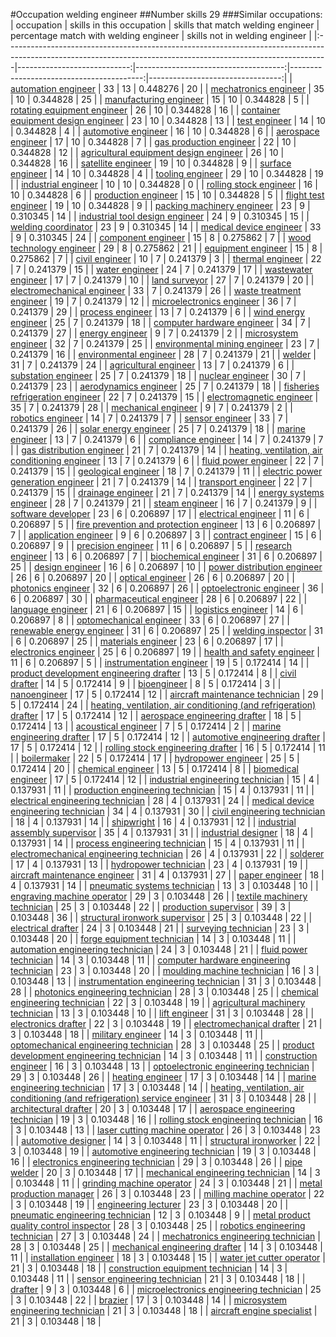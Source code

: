 #Occupation welding engineer
##Number skills 29
###Similar occupations:
| occupation                                                                                                                                                    |   skills in this occupation |   skills that match welding engineer |   percentage match with welding engineer |   skills not in welding engineer |
|:--------------------------------------------------------------------------------------------------------------------------------------------------------------|----------------------------:|-------------------------------------:|-----------------------------------------:|---------------------------------:|
| [automation engineer](automation_engineer.md)                                                                                                                 |                          33 |                                   13 |                                 0.448276 |                               20 |
| [mechatronics engineer](mechatronics_engineer.md)                                                                                                             |                          35 |                                   10 |                                 0.344828 |                               25 |
| [manufacturing engineer](manufacturing_engineer.md)                                                                                                           |                          15 |                                   10 |                                 0.344828 |                                5 |
| [rotating equipment engineer](rotating_equipment_engineer.md)                                                                                                 |                          26 |                                   10 |                                 0.344828 |                               16 |
| [container equipment design engineer](container_equipment_design_engineer.md)                                                                                 |                          23 |                                   10 |                                 0.344828 |                               13 |
| [test engineer](test_engineer.md)                                                                                                                             |                          14 |                                   10 |                                 0.344828 |                                4 |
| [automotive engineer](automotive_engineer.md)                                                                                                                 |                          16 |                                   10 |                                 0.344828 |                                6 |
| [aerospace engineer](aerospace_engineer.md)                                                                                                                   |                          17 |                                   10 |                                 0.344828 |                                7 |
| [gas production engineer](gas_production_engineer.md)                                                                                                         |                          22 |                                   10 |                                 0.344828 |                               12 |
| [agricultural equipment design engineer](agricultural_equipment_design_engineer.md)                                                                           |                          26 |                                   10 |                                 0.344828 |                               16 |
| [satellite engineer](satellite_engineer.md)                                                                                                                   |                          19 |                                   10 |                                 0.344828 |                                9 |
| [surface engineer](surface_engineer.md)                                                                                                                       |                          14 |                                   10 |                                 0.344828 |                                4 |
| [tooling engineer](tooling_engineer.md)                                                                                                                       |                          29 |                                   10 |                                 0.344828 |                               19 |
| [industrial engineer](industrial_engineer.md)                                                                                                                 |                          10 |                                   10 |                                 0.344828 |                                0 |
| [rolling stock engineer](rolling_stock_engineer.md)                                                                                                           |                          16 |                                   10 |                                 0.344828 |                                6 |
| [production engineer](production_engineer.md)                                                                                                                 |                          15 |                                   10 |                                 0.344828 |                                5 |
| [flight test engineer](flight_test_engineer.md)                                                                                                               |                          19 |                                   10 |                                 0.344828 |                                9 |
| [packing machinery engineer](packing_machinery_engineer.md)                                                                                                   |                          23 |                                    9 |                                 0.310345 |                               14 |
| [industrial tool design engineer](industrial_tool_design_engineer.md)                                                                                         |                          24 |                                    9 |                                 0.310345 |                               15 |
| [welding coordinator](welding_coordinator.md)                                                                                                                 |                          23 |                                    9 |                                 0.310345 |                               14 |
| [medical device engineer](medical_device_engineer.md)                                                                                                         |                          33 |                                    9 |                                 0.310345 |                               24 |
| [component engineer](component_engineer.md)                                                                                                                   |                          15 |                                    8 |                                 0.275862 |                                7 |
| [wood technology engineer](wood_technology_engineer.md)                                                                                                       |                          29 |                                    8 |                                 0.275862 |                               21 |
| [equipment engineer](equipment_engineer.md)                                                                                                                   |                          15 |                                    8 |                                 0.275862 |                                7 |
| [civil engineer](civil_engineer.md)                                                                                                                           |                          10 |                                    7 |                                 0.241379 |                                3 |
| [thermal engineer](thermal_engineer.md)                                                                                                                       |                          22 |                                    7 |                                 0.241379 |                               15 |
| [water engineer](water_engineer.md)                                                                                                                           |                          24 |                                    7 |                                 0.241379 |                               17 |
| [wastewater engineer](wastewater_engineer.md)                                                                                                                 |                          17 |                                    7 |                                 0.241379 |                               10 |
| [land surveyor](land_surveyor.md)                                                                                                                             |                          27 |                                    7 |                                 0.241379 |                               20 |
| [electromechanical engineer](electromechanical_engineer.md)                                                                                                   |                          33 |                                    7 |                                 0.241379 |                               26 |
| [waste treatment engineer](waste_treatment_engineer.md)                                                                                                       |                          19 |                                    7 |                                 0.241379 |                               12 |
| [microelectronics engineer](microelectronics_engineer.md)                                                                                                     |                          36 |                                    7 |                                 0.241379 |                               29 |
| [process engineer](process_engineer.md)                                                                                                                       |                          13 |                                    7 |                                 0.241379 |                                6 |
| [wind energy engineer](wind_energy_engineer.md)                                                                                                               |                          25 |                                    7 |                                 0.241379 |                               18 |
| [computer hardware engineer](computer_hardware_engineer.md)                                                                                                   |                          34 |                                    7 |                                 0.241379 |                               27 |
| [energy engineer](energy_engineer.md)                                                                                                                         |                           9 |                                    7 |                                 0.241379 |                                2 |
| [microsystem engineer](microsystem_engineer.md)                                                                                                               |                          32 |                                    7 |                                 0.241379 |                               25 |
| [environmental mining engineer](environmental_mining_engineer.md)                                                                                             |                          23 |                                    7 |                                 0.241379 |                               16 |
| [environmental engineer](environmental_engineer.md)                                                                                                           |                          28 |                                    7 |                                 0.241379 |                               21 |
| [welder](welder.md)                                                                                                                                           |                          31 |                                    7 |                                 0.241379 |                               24 |
| [agricultural engineer](agricultural_engineer.md)                                                                                                             |                          13 |                                    7 |                                 0.241379 |                                6 |
| [substation engineer](substation_engineer.md)                                                                                                                 |                          25 |                                    7 |                                 0.241379 |                               18 |
| [nuclear engineer](nuclear_engineer.md)                                                                                                                       |                          30 |                                    7 |                                 0.241379 |                               23 |
| [aerodynamics engineer](aerodynamics_engineer.md)                                                                                                             |                          25 |                                    7 |                                 0.241379 |                               18 |
| [fisheries refrigeration engineer](fisheries_refrigeration_engineer.md)                                                                                       |                          22 |                                    7 |                                 0.241379 |                               15 |
| [electromagnetic engineer](electromagnetic_engineer.md)                                                                                                       |                          35 |                                    7 |                                 0.241379 |                               28 |
| [mechanical engineer](mechanical_engineer.md)                                                                                                                 |                           9 |                                    7 |                                 0.241379 |                                2 |
| [robotics engineer](robotics_engineer.md)                                                                                                                     |                          14 |                                    7 |                                 0.241379 |                                7 |
| [sensor engineer](sensor_engineer.md)                                                                                                                         |                          33 |                                    7 |                                 0.241379 |                               26 |
| [solar energy engineer](solar_energy_engineer.md)                                                                                                             |                          25 |                                    7 |                                 0.241379 |                               18 |
| [marine engineer](marine_engineer.md)                                                                                                                         |                          13 |                                    7 |                                 0.241379 |                                6 |
| [compliance engineer](compliance_engineer.md)                                                                                                                 |                          14 |                                    7 |                                 0.241379 |                                7 |
| [gas distribution engineer](gas_distribution_engineer.md)                                                                                                     |                          21 |                                    7 |                                 0.241379 |                               14 |
| [heating, ventilation, air conditioning engineer](heating,_ventilation,_air_conditioning_engineer.md)                                                         |                          13 |                                    7 |                                 0.241379 |                                6 |
| [fluid power engineer](fluid_power_engineer.md)                                                                                                               |                          22 |                                    7 |                                 0.241379 |                               15 |
| [geological engineer](geological_engineer.md)                                                                                                                 |                          18 |                                    7 |                                 0.241379 |                               11 |
| [electric power generation engineer](electric_power_generation_engineer.md)                                                                                   |                          21 |                                    7 |                                 0.241379 |                               14 |
| [transport engineer](transport_engineer.md)                                                                                                                   |                          22 |                                    7 |                                 0.241379 |                               15 |
| [drainage engineer](drainage_engineer.md)                                                                                                                     |                          21 |                                    7 |                                 0.241379 |                               14 |
| [energy systems engineer](energy_systems_engineer.md)                                                                                                         |                          28 |                                    7 |                                 0.241379 |                               21 |
| [steam engineer](steam_engineer.md)                                                                                                                           |                          16 |                                    7 |                                 0.241379 |                                9 |
| [software developer](software_developer.md)                                                                                                                   |                          23 |                                    6 |                                 0.206897 |                               17 |
| [electrical engineer](electrical_engineer.md)                                                                                                                 |                          11 |                                    6 |                                 0.206897 |                                5 |
| [fire prevention and protection engineer](fire_prevention_and_protection_engineer.md)                                                                         |                          13 |                                    6 |                                 0.206897 |                                7 |
| [application engineer](application_engineer.md)                                                                                                               |                           9 |                                    6 |                                 0.206897 |                                3 |
| [contract engineer](contract_engineer.md)                                                                                                                     |                          15 |                                    6 |                                 0.206897 |                                9 |
| [precision engineer](precision_engineer.md)                                                                                                                   |                          11 |                                    6 |                                 0.206897 |                                5 |
| [research engineer](research_engineer.md)                                                                                                                     |                          13 |                                    6 |                                 0.206897 |                                7 |
| [biochemical engineer](biochemical_engineer.md)                                                                                                               |                          31 |                                    6 |                                 0.206897 |                               25 |
| [design engineer](design_engineer.md)                                                                                                                         |                          16 |                                    6 |                                 0.206897 |                               10 |
| [power distribution engineer](power_distribution_engineer.md)                                                                                                 |                          26 |                                    6 |                                 0.206897 |                               20 |
| [optical engineer](optical_engineer.md)                                                                                                                       |                          26 |                                    6 |                                 0.206897 |                               20 |
| [photonics engineer](photonics_engineer.md)                                                                                                                   |                          32 |                                    6 |                                 0.206897 |                               26 |
| [optoelectronic engineer](optoelectronic_engineer.md)                                                                                                         |                          36 |                                    6 |                                 0.206897 |                               30 |
| [pharmaceutical engineer](pharmaceutical_engineer.md)                                                                                                         |                          28 |                                    6 |                                 0.206897 |                               22 |
| [language engineer](language_engineer.md)                                                                                                                     |                          21 |                                    6 |                                 0.206897 |                               15 |
| [logistics engineer](logistics_engineer.md)                                                                                                                   |                          14 |                                    6 |                                 0.206897 |                                8 |
| [optomechanical engineer](optomechanical_engineer.md)                                                                                                         |                          33 |                                    6 |                                 0.206897 |                               27 |
| [renewable energy engineer](renewable_energy_engineer.md)                                                                                                     |                          31 |                                    6 |                                 0.206897 |                               25 |
| [welding inspector](welding_inspector.md)                                                                                                                     |                          31 |                                    6 |                                 0.206897 |                               25 |
| [materials engineer](materials_engineer.md)                                                                                                                   |                          23 |                                    6 |                                 0.206897 |                               17 |
| [electronics engineer](electronics_engineer.md)                                                                                                               |                          25 |                                    6 |                                 0.206897 |                               19 |
| [health and safety engineer](health_and_safety_engineer.md)                                                                                                   |                          11 |                                    6 |                                 0.206897 |                                5 |
| [instrumentation engineer](instrumentation_engineer.md)                                                                                                       |                          19 |                                    5 |                                 0.172414 |                               14 |
| [product development engineering drafter](product_development_engineering_drafter.md)                                                                         |                          13 |                                    5 |                                 0.172414 |                                8 |
| [civil drafter](civil_drafter.md)                                                                                                                             |                          14 |                                    5 |                                 0.172414 |                                9 |
| [bioengineer](bioengineer.md)                                                                                                                                 |                           8 |                                    5 |                                 0.172414 |                                3 |
| [nanoengineer](nanoengineer.md)                                                                                                                               |                          17 |                                    5 |                                 0.172414 |                               12 |
| [aircraft maintenance technician](aircraft_maintenance_technician.md)                                                                                         |                          29 |                                    5 |                                 0.172414 |                               24 |
| [heating, ventilation, air conditioning (and refrigeration) drafter](heating,_ventilation,_air_conditioning_(and_refrigeration)_drafter.md)                   |                          17 |                                    5 |                                 0.172414 |                               12 |
| [aerospace engineering drafter](aerospace_engineering_drafter.md)                                                                                             |                          18 |                                    5 |                                 0.172414 |                               13 |
| [acoustical engineer](acoustical_engineer.md)                                                                                                                 |                           7 |                                    5 |                                 0.172414 |                                2 |
| [marine engineering drafter](marine_engineering_drafter.md)                                                                                                   |                          17 |                                    5 |                                 0.172414 |                               12 |
| [automotive engineering drafter](automotive_engineering_drafter.md)                                                                                           |                          17 |                                    5 |                                 0.172414 |                               12 |
| [rolling stock engineering drafter](rolling_stock_engineering_drafter.md)                                                                                     |                          16 |                                    5 |                                 0.172414 |                               11 |
| [boilermaker](boilermaker.md)                                                                                                                                 |                          22 |                                    5 |                                 0.172414 |                               17 |
| [hydropower engineer](hydropower_engineer.md)                                                                                                                 |                          25 |                                    5 |                                 0.172414 |                               20 |
| [chemical engineer](chemical_engineer.md)                                                                                                                     |                          13 |                                    5 |                                 0.172414 |                                8 |
| [biomedical engineer](biomedical_engineer.md)                                                                                                                 |                          17 |                                    5 |                                 0.172414 |                               12 |
| [industrial engineering technician](industrial_engineering_technician.md)                                                                                     |                          15 |                                    4 |                                 0.137931 |                               11 |
| [production engineering technician](production_engineering_technician.md)                                                                                     |                          15 |                                    4 |                                 0.137931 |                               11 |
| [electrical engineering technician](electrical_engineering_technician.md)                                                                                     |                          28 |                                    4 |                                 0.137931 |                               24 |
| [medical device engineering technician](medical_device_engineering_technician.md)                                                                             |                          34 |                                    4 |                                 0.137931 |                               30 |
| [civil engineering technician](civil_engineering_technician.md)                                                                                               |                          18 |                                    4 |                                 0.137931 |                               14 |
| [shipwright](shipwright.md)                                                                                                                                   |                          16 |                                    4 |                                 0.137931 |                               12 |
| [industrial assembly supervisor](industrial_assembly_supervisor.md)                                                                                           |                          35 |                                    4 |                                 0.137931 |                               31 |
| [industrial designer](industrial_designer.md)                                                                                                                 |                          18 |                                    4 |                                 0.137931 |                               14 |
| [process engineering technician](process_engineering_technician.md)                                                                                           |                          15 |                                    4 |                                 0.137931 |                               11 |
| [electromechanical engineering technician](electromechanical_engineering_technician.md)                                                                       |                          26 |                                    4 |                                 0.137931 |                               22 |
| [solderer](solderer.md)                                                                                                                                       |                          17 |                                    4 |                                 0.137931 |                               13 |
| [hydropower technician](hydropower_technician.md)                                                                                                             |                          23 |                                    4 |                                 0.137931 |                               19 |
| [aircraft maintenance engineer](aircraft_maintenance_engineer.md)                                                                                             |                          31 |                                    4 |                                 0.137931 |                               27 |
| [paper engineer](paper_engineer.md)                                                                                                                           |                          18 |                                    4 |                                 0.137931 |                               14 |
| [pneumatic systems technician](pneumatic_systems_technician.md)                                                                                               |                          13 |                                    3 |                                 0.103448 |                               10 |
| [engraving machine operator](engraving_machine_operator.md)                                                                                                   |                          29 |                                    3 |                                 0.103448 |                               26 |
| [textile machinery technician](textile_machinery_technician.md)                                                                                               |                          25 |                                    3 |                                 0.103448 |                               22 |
| [production supervisor](production_supervisor.md)                                                                                                             |                          39 |                                    3 |                                 0.103448 |                               36 |
| [structural ironwork supervisor](structural_ironwork_supervisor.md)                                                                                           |                          25 |                                    3 |                                 0.103448 |                               22 |
| [electrical drafter](electrical_drafter.md)                                                                                                                   |                          24 |                                    3 |                                 0.103448 |                               21 |
| [surveying technician](surveying_technician.md)                                                                                                               |                          23 |                                    3 |                                 0.103448 |                               20 |
| [forge equipment technician](forge_equipment_technician.md)                                                                                                   |                          14 |                                    3 |                                 0.103448 |                               11 |
| [automation engineering technician](automation_engineering_technician.md)                                                                                     |                          24 |                                    3 |                                 0.103448 |                               21 |
| [fluid power technician](fluid_power_technician.md)                                                                                                           |                          14 |                                    3 |                                 0.103448 |                               11 |
| [computer hardware engineering technician](computer_hardware_engineering_technician.md)                                                                       |                          23 |                                    3 |                                 0.103448 |                               20 |
| [moulding machine technician](moulding_machine_technician.md)                                                                                                 |                          16 |                                    3 |                                 0.103448 |                               13 |
| [instrumentation engineering technician](instrumentation_engineering_technician.md)                                                                           |                          31 |                                    3 |                                 0.103448 |                               28 |
| [photonics engineering technician](photonics_engineering_technician.md)                                                                                       |                          28 |                                    3 |                                 0.103448 |                               25 |
| [chemical engineering technician](chemical_engineering_technician.md)                                                                                         |                          22 |                                    3 |                                 0.103448 |                               19 |
| [agricultural machinery technician](agricultural_machinery_technician.md)                                                                                     |                          13 |                                    3 |                                 0.103448 |                               10 |
| [lift engineer](lift_engineer.md)                                                                                                                             |                          31 |                                    3 |                                 0.103448 |                               28 |
| [electronics drafter](electronics_drafter.md)                                                                                                                 |                          22 |                                    3 |                                 0.103448 |                               19 |
| [electromechanical drafter](electromechanical_drafter.md)                                                                                                     |                          21 |                                    3 |                                 0.103448 |                               18 |
| [military engineer](military_engineer.md)                                                                                                                     |                          14 |                                    3 |                                 0.103448 |                               11 |
| [optomechanical engineering technician](optomechanical_engineering_technician.md)                                                                             |                          28 |                                    3 |                                 0.103448 |                               25 |
| [product development engineering technician](product_development_engineering_technician.md)                                                                   |                          14 |                                    3 |                                 0.103448 |                               11 |
| [construction engineer](construction_engineer.md)                                                                                                             |                          16 |                                    3 |                                 0.103448 |                               13 |
| [optoelectronic engineering technician](optoelectronic_engineering_technician.md)                                                                             |                          29 |                                    3 |                                 0.103448 |                               26 |
| [heating engineer](heating_engineer.md)                                                                                                                       |                          17 |                                    3 |                                 0.103448 |                               14 |
| [marine engineering technician](marine_engineering_technician.md)                                                                                             |                          17 |                                    3 |                                 0.103448 |                               14 |
| [heating, ventilation, air conditioning (and refrigeration) service engineer](heating,_ventilation,_air_conditioning_(and_refrigeration)_service_engineer.md) |                          31 |                                    3 |                                 0.103448 |                               28 |
| [architectural drafter](architectural_drafter.md)                                                                                                             |                          20 |                                    3 |                                 0.103448 |                               17 |
| [aerospace engineering technician](aerospace_engineering_technician.md)                                                                                       |                          19 |                                    3 |                                 0.103448 |                               16 |
| [rolling stock engineering technician](rolling_stock_engineering_technician.md)                                                                               |                          16 |                                    3 |                                 0.103448 |                               13 |
| [laser cutting machine operator](laser_cutting_machine_operator.md)                                                                                           |                          26 |                                    3 |                                 0.103448 |                               23 |
| [automotive designer](automotive_designer.md)                                                                                                                 |                          14 |                                    3 |                                 0.103448 |                               11 |
| [structural ironworker](structural_ironworker.md)                                                                                                             |                          22 |                                    3 |                                 0.103448 |                               19 |
| [automotive engineering technician](automotive_engineering_technician.md)                                                                                     |                          19 |                                    3 |                                 0.103448 |                               16 |
| [electronics engineering technician](electronics_engineering_technician.md)                                                                                   |                          29 |                                    3 |                                 0.103448 |                               26 |
| [pipe welder](pipe_welder.md)                                                                                                                                 |                          20 |                                    3 |                                 0.103448 |                               17 |
| [mechanical engineering technician](mechanical_engineering_technician.md)                                                                                     |                          14 |                                    3 |                                 0.103448 |                               11 |
| [grinding machine operator](grinding_machine_operator.md)                                                                                                     |                          24 |                                    3 |                                 0.103448 |                               21 |
| [metal production manager](metal_production_manager.md)                                                                                                       |                          26 |                                    3 |                                 0.103448 |                               23 |
| [milling machine operator](milling_machine_operator.md)                                                                                                       |                          22 |                                    3 |                                 0.103448 |                               19 |
| [engineering lecturer](engineering_lecturer.md)                                                                                                               |                          23 |                                    3 |                                 0.103448 |                               20 |
| [pneumatic engineering technician](pneumatic_engineering_technician.md)                                                                                       |                          12 |                                    3 |                                 0.103448 |                                9 |
| [metal product quality control inspector](metal_product_quality_control_inspector.md)                                                                         |                          28 |                                    3 |                                 0.103448 |                               25 |
| [robotics engineering technician](robotics_engineering_technician.md)                                                                                         |                          27 |                                    3 |                                 0.103448 |                               24 |
| [mechatronics engineering technician](mechatronics_engineering_technician.md)                                                                                 |                          28 |                                    3 |                                 0.103448 |                               25 |
| [mechanical engineering drafter](mechanical_engineering_drafter.md)                                                                                           |                          14 |                                    3 |                                 0.103448 |                               11 |
| [installation engineer](installation_engineer.md)                                                                                                             |                          18 |                                    3 |                                 0.103448 |                               15 |
| [water jet cutter operator](water_jet_cutter_operator.md)                                                                                                     |                          21 |                                    3 |                                 0.103448 |                               18 |
| [construction equipment technician](construction_equipment_technician.md)                                                                                     |                          14 |                                    3 |                                 0.103448 |                               11 |
| [sensor engineering technician](sensor_engineering_technician.md)                                                                                             |                          21 |                                    3 |                                 0.103448 |                               18 |
| [drafter](drafter.md)                                                                                                                                         |                           9 |                                    3 |                                 0.103448 |                                6 |
| [microelectronics engineering technician](microelectronics_engineering_technician.md)                                                                         |                          25 |                                    3 |                                 0.103448 |                               22 |
| [brazier](brazier.md)                                                                                                                                         |                          17 |                                    3 |                                 0.103448 |                               14 |
| [microsystem engineering technician](microsystem_engineering_technician.md)                                                                                   |                          21 |                                    3 |                                 0.103448 |                               18 |
| [aircraft engine specialist](aircraft_engine_specialist.md)                                                                                                   |                          21 |                                    3 |                                 0.103448 |                               18 |
